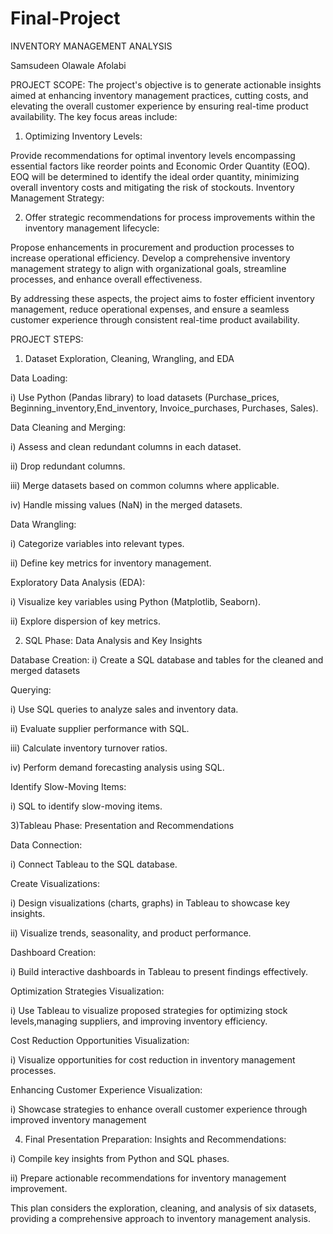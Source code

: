 # Final-Project


INVENTORY MANAGEMENT ANALYSIS

Samsudeen Olawale Afolabi


PROJECT SCOPE:  The project's objective is to generate actionable insights aimed at enhancing inventory management practices, cutting costs, and elevating the overall customer experience by ensuring real-time product availability. The key focus areas include:



1) Optimizing Inventory Levels:

Provide recommendations for optimal inventory levels encompassing essential factors like reorder points and Economic Order Quantity (EOQ).
EOQ will be determined to identify the ideal order quantity, minimizing overall inventory costs and mitigating the risk of stockouts.
Inventory Management Strategy:


2) Offer strategic recommendations for process improvements within the inventory management lifecycle:

Propose enhancements in procurement and production processes to increase operational efficiency.
Develop a comprehensive inventory management strategy to align with organizational goals, streamline processes, and enhance overall effectiveness.


By addressing these aspects, the project aims to foster efficient inventory management, reduce operational expenses, and ensure a seamless customer experience through consistent real-time product availability.







PROJECT STEPS: 

1)  Dataset Exploration, Cleaning, Wrangling, and EDA


Data Loading:


i)  Use Python (Pandas library) to load datasets (Purchase_prices, Beginning_inventory,End_inventory, Invoice_purchases, Purchases, Sales). 



Data Cleaning and Merging:


i) Assess and clean redundant columns in each dataset.


ii) Drop redundant columns.


iii) Merge datasets based on common columns where applicable.


iv) Handle missing values (NaN) in the merged datasets.



Data Wrangling:


i) Categorize variables into relevant types.


ii)  Define key metrics for inventory management.


Exploratory Data Analysis (EDA):


i) Visualize key variables using Python (Matplotlib, Seaborn).


ii) Explore dispersion of key metrics.




 2) SQL Phase: Data Analysis and Key Insights


Database Creation:
i) Create a SQL database and tables  for the cleaned and merged datasets

 
 Querying:


i) Use SQL queries to analyze sales and inventory data.


ii) Evaluate supplier performance with SQL.


iii) Calculate inventory turnover ratios.


iv) Perform demand forecasting analysis using SQL.



Identify Slow-Moving Items:


i)  SQL to identify slow-moving items.


  3)Tableau Phase:  Presentation and Recommendations


Data Connection:


i) Connect Tableau to the SQL database.


Create Visualizations:


i) Design visualizations (charts, graphs) in Tableau to showcase key insights.


ii) Visualize trends, seasonality, and product performance.


Dashboard Creation:

i) Build interactive dashboards in Tableau to present findings effectively.


Optimization Strategies Visualization:


i) Use Tableau to visualize proposed strategies for optimizing stock levels,managing suppliers, and improving inventory efficiency.


Cost Reduction Opportunities Visualization:


i) Visualize opportunities for cost reduction in inventory management processes.


Enhancing Customer Experience Visualization:


i) Showcase strategies to enhance overall customer experience through improved inventory management



 4) Final Presentation Preparation: Insights and Recommendations:


i) Compile key insights from Python and SQL phases.

ii) Prepare actionable recommendations for inventory management improvement. 



This plan considers the exploration, cleaning, and analysis of six datasets, providing a comprehensive approach to inventory management analysis.
